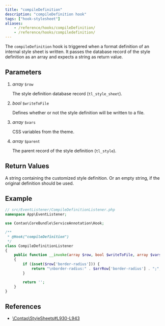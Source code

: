 ```yaml
---
title: "compileDefinition"
description: "compileDefinition hook"
tags: ["hook-stylesheet"]
aliases:
    - /reference/hooks/compileDefinition/
    - /reference/hooks/compiledefinition/
---
```



The `compileDefinition` hook is triggered when a format definition of an internal
style sheet is written. It passes the database record of the style definition as 
an array and expects a string as return value.


## Parameters

1. *array* `$row`

    The style definition database record (`tl_style_sheet`).

2. *bool* `$writeToFile`

    Defines whether or not the style definition will be written to a file.

3. *array* `$vars`

    CSS variables from the theme.

4. *array* `$parent`

    The parent record of the style definition (`tl_style`).


## Return Values

A string containing the customized style definition. Or an empty string, if the original
definition should be used.


## Example

```php
// src/EventListener/CompileDefinitionListener.php
namespace App\EventListener;

use Contao\CoreBundle\ServiceAnnotation\Hook;

/**
 * @Hook("compileDefinition")
 */
class CompileDefinitionListener
{
    public function __invoke(array $row, bool $writeToFile, array $vars, array $parent): string
    {
        if (isset($row['border-radius'])) {
            return "\nborder-radius:" . $arrRow['border-radius'] . ";";
        }

        return '';
    }
}
```


## References

* [\Contao\StyleSheets#L930-L943](https://github.com/contao/contao/blob/4.7.6/core-bundle/src/Resources/contao/classes/StyleSheets.php#L930-L943)
